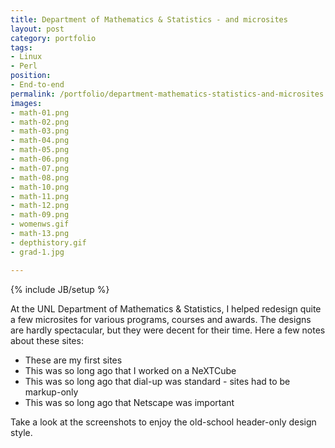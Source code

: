 ```yaml
---
title: Department of Mathematics & Statistics - and microsites
layout: post
category: portfolio
tags:
- Linux
- Perl
position:
- End-to-end
permalink: /portfolio/department-mathematics-statistics-and-microsites
images:
- math-01.png
- math-02.png
- math-03.png
- math-04.png
- math-05.png
- math-06.png
- math-07.png
- math-08.png
- math-10.png
- math-11.png
- math-12.png
- math-09.png
- womenws.gif
- math-13.png
- depthistory.gif
- grad-1.jpg

---
```

{% include JB/setup %}
<div id="node-29" class="node node-portfolio node-promoted">
  <div class="content clearfix">
    <div class="field field-name-body field-type-text-with-summary field-label-hidden"><div class="field-items"><div class="field-item even"><p>At the UNL Department of Mathematics &amp; Statistics, I helped redesign quite a few microsites for various programs, courses and awards. The designs are hardly spectacular, but they were decent for their time. Here a few notes about these sites:</p>
<ul><li>
		These are my first sites</li>
	<li>
		This was so long ago that I worked on a NeXTCube</li>
	<li>
		This was so long ago that dial-up was standard - sites had to be markup-only</li>
	<li>
		This was so long ago that Netscape was important</li>
</ul><p>Take a look at the screenshots to enjoy the old-school header-only design style.</p>
</div></div></div>  </div>
</div>
